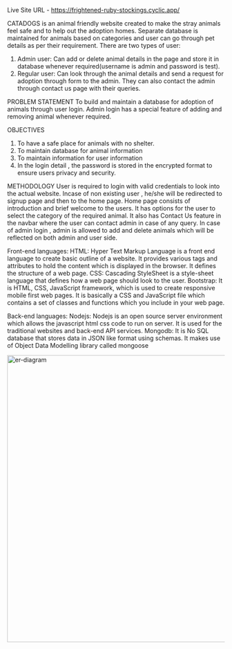 Live Site URL - https://frightened-ruby-stockings.cyclic.app/

CATADOGS is an animal friendly website created to make the stray animals feel safe and to help out the adoption homes. Separate database is maintained for animals based on categories and user can go through pet details as per their requirement.
There are two types of user:
1. Admin user: Can add or delete animal details in the page and store it in database whenever required(username is admin and password is test).
2. Regular user: Can look through the animal details and send a request for adoption through form to the admin. They can also contact the admin through contact us page with their queries.

PROBLEM STATEMENT
To build and maintain a database for adoption of animals through user login. Admin login has a special feature of adding and removing animal whenever required.

OBJECTIVES
1. To have a safe place for animals with no shelter.
2. To maintain database for animal information
3. To maintain information for user information
4. In the login detail , the password is stored in the encrypted format to ensure users privacy and security.

METHODOLOGY
User is required to login with valid credentials to look into the actual website. Incase of non existing user , he/she will be redirected to signup page and then to the home page. 
Home page consists of introduction and brief welcome to the users. 
It has options for the user to select the category of the required animal.
It also has Contact Us feature in the navbar where the user can contact admin in case of any query.
In case of admin login , admin is allowed to add and delete animals which will be reflected on both admin and user side.

Front-end languages:
HTML: Hyper Text Markup Language is a front end language to create basic outline of a website. It provides various tags and attributes to hold the content which is displayed in the browser. It defines the structure of a web page.
CSS: Cascading StyleSheet is a style-sheet language that defines how a web page should look to the user.
Bootstrap: It is HTML, CSS, JavaScript framework, which is used to create responsive mobile first web pages. It is basically a CSS and JavaScript file which contains a set of classes and functions which you include in your web page.

Back-end languages:
Nodejs: Nodejs is an open source server environment which allows the javascript html css code to run on server. It is used for the traditional websites and back-end API services.
Mongodb: It is No SQL database that stores data in JSON like format using schemas. It makes use of Object Data Modelling library called mongoose

<img width="663" alt="er-diagram" src="https://user-images.githubusercontent.com/105939674/221400147-7f9b1347-2bf9-4e39-9975-1d025403f2e9.png">

